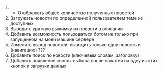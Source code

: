 1.  -   Отображать общее количество полученных новостей
2.  Загружать новости по определенной пользователем теме из доступных
3.  Выводить краткую выжимку из новости в описании
4.  Добавить возможность пользоваться ботом не только при запущенном на моей машине сервере
5.  Изменить вывод новостей: выводить только одну новость и (навигацию) ???
6.  Добавить поиск по новости (ключевым словам, заголовку)
7.  Добавить появление кнопок выбора после нажатия на одну из этих кнопок и загрузки данных
